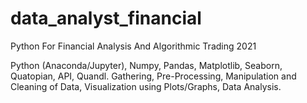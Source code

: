 # data_analyst_financial
Python For Financial Analysis And Algorithmic Trading 2021 


Python (Anaconda/Jupyter), Numpy, Pandas, Matplotlib, Seaborn, Quatopian, API, Quandl.
Gathering, Pre-Processing, Manipulation and Cleaning of Data, Visualization using Plots/Graphs, Data Analysis.
